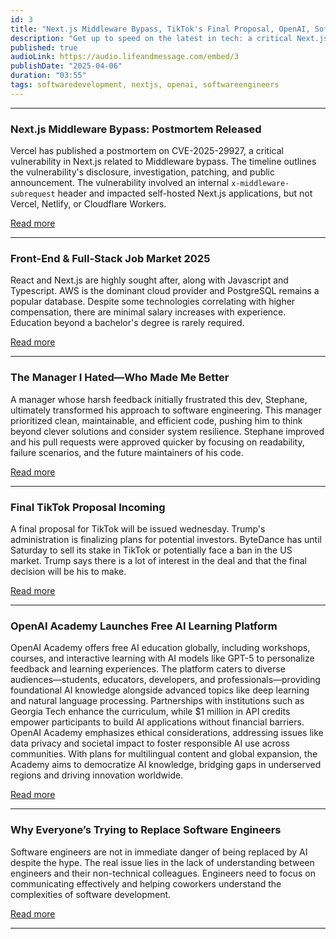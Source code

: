 ```yaml
---
id: 3
title: "Next.js Middleware Bypass, TikTok's Final Proposal, OpenAI, Software Engineers & More"
description: "Get up to speed on the latest in tech: a critical Next.js vulnerability, TikTok's fate in the U.S., OpenAI’s new free learning platform, and insights on the software job market and AI's impact on engineers."
published: true
audioLink: https://audio.lifeandmessage.com/embed/3
publishDate: "2025-04-06"
duration: "03:55"
tags: softwaredevelopment, nextjs, openai, softwareengineers
---
```


---

### Next.js Middleware Bypass: Postmortem Released  
Vercel has published a postmortem on CVE-2025-29927, a critical vulnerability in Next.js related to Middleware bypass. The timeline outlines the vulnerability's disclosure, investigation, patching, and public announcement. The vulnerability involved an internal `x-middleware-subrequest` header and impacted self-hosted Next.js applications, but not Vercel, Netlify, or Cloudflare Workers.

[Read more](https://vercel.com/blog/postmortem-on-next-js-middleware-bypass?utm_source=tldrwebdev)

---

### Front-End & Full-Stack Job Market 2025  
React and Next.js are highly sought after, along with Javascript and Typescript. AWS is the dominant cloud provider and PostgreSQL remains a popular database. Despite some technologies correlating with higher compensation, there are minimal salary increases with experience. Education beyond a bachelor's degree is rarely required.

[Read more](https://tsev.dev/posts/2025-03-26-the-state-of-the-frontend-and-fullstack-job-market/?utm_source=tldrwebdev)

---

### The Manager I Hated—Who Made Me Better  
A manager whose harsh feedback initially frustrated this dev, Stephane, ultimately transformed his approach to software engineering. This manager prioritized clean, maintainable, and efficient code, pushing him to think beyond clever solutions and consider system resilience. Stephane improved and his pull requests were approved quicker by focusing on readability, failure scenarios, and the future maintainers of his code.

[Read more](https://www.blog4ems.com/p/the-manager-i-hated?utm_source=tldrwebdev)

---

### Final TikTok Proposal Incoming  
A final proposal for TikTok will be issued wednesday. Trump's administration is finalizing plans for potential investors. ByteDance has until Saturday to sell its stake in TikTok or potentially face a ban in the US market. Trump says there is a lot of interest in the deal and that the final decision will be his to make.

[Read more](https://www.cbsnews.com/news/trump-consider-final-tiktok-proposal/?utm_source=tldrnewsletter)

---

### OpenAI Academy Launches Free AI Learning Platform  
OpenAI Academy offers free AI education globally, including workshops, courses, and interactive learning with AI models like GPT-5 to personalize feedback and learning experiences. The platform caters to diverse audiences—students, educators, developers, and professionals—providing foundational AI knowledge alongside advanced topics like deep learning and natural language processing. Partnerships with institutions such as Georgia Tech enhance the curriculum, while $1 million in API credits empower participants to build AI applications without financial barriers. OpenAI Academy emphasizes ethical considerations, addressing issues like data privacy and societal impact to foster responsible AI use across communities. With plans for multilingual content and global expansion, the Academy aims to democratize AI knowledge, bridging gaps in underserved regions and driving innovation worldwide.

[Read more](https://techstartups.com/2025/04/01/openai-launches-openai-academy-a-free-ai-learning-platform-for-everyone/?utm_source=tldrai)

---

### Why Everyone’s Trying to Replace Software Engineers  
Software engineers are not in immediate danger of being replaced by AI despite the hype. The real issue lies in the lack of understanding between engineers and their non-technical colleagues. Engineers need to focus on communicating effectively and helping coworkers understand the complexities of software development.

[Read more](https://toddle.dev/blog/why-is-everyone-trying-to-replace-software-engineers?ref=dailydev)

---